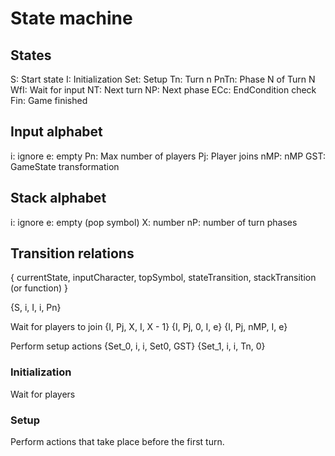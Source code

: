 # State machine

## States

S: Start state
I: Initialization
Set: Setup
Tn: Turn n
PnTn: Phase N of Turn N
WfI: Wait for input
NT: Next turn
NP: Next phase
ECc: EndCondition check
Fin: Game finished

## Input alphabet

i: ignore
e: empty
Pn: Max number of players
Pj: Player joins
nMP: nMP
GST: GameState transformation


## Stack alphabet

i: ignore
e: empty (pop symbol)
X: number
nP: number of turn phases


## Transition relations
{
    currentState,
    inputCharacter,
    topSymbol,
    stateTransition,
    stackTransition (or function)
}


{S, i,  I,   i, Pn}

Wait for players to join
{I, Pj, X,   I, X - 1}
{I, Pj, 0,   I, e}
{I, Pj, nMP, I, e}

Perform setup actions
{Set_0, i, i, Set0, GST}
{Set_1, i, i, Tn,   0}


### Initialization

Wait for players

### Setup

Perform actions that take place before the first turn.



